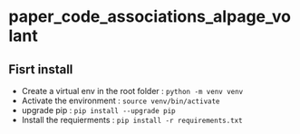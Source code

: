 # paper_code_associations_alpage_volant

## Fisrt install

- Create a virtual env in the root folder : `python -m venv venv`
- Activate the environment : `source venv/bin/activate`
- upgrade pip : `pip install --upgrade pip`
- Install the requierments : `pip install -r requirements.txt`
